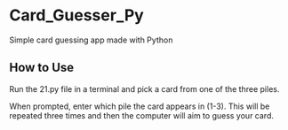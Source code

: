 # Card_Guesser_Py
Simple card guessing app made with Python

## How to Use
Run the 21.py file in a terminal and pick a card from one of the three piles.

When prompted, enter which pile the card appears in (1-3). This will be repeated three times and then the computer will aim to guess your card.
